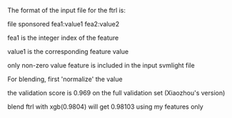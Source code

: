 The format of the input file for the ftrl is:

file sponsored fea1:value1 fea2:value2 

fea1 is the integer index of  the feature

value1 is the corresponding feature value

only non-zero value feature is included in the input svmlight file

For blending, first 'normalize' the value

the validation score is 0.969 on the full validation set (Xiaozhou's version)

blend ftrl with xgb(0.9804) will get 0.98103 using my features only
